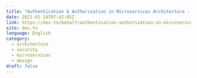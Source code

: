 ```yaml
---
title: "Authentication & Authorization in Microservices Architecture - Part I"
date: 2021-02-14T07:42:05Z
link: https://dev.to/behalf/authentication-authorization-in-microservices-architecture-part-i-2cn0?utm_medium=RSS&utm_source=news.12bit.vn
site: dev.to
language: English
category:
  - architecture
  - security
  - microservices
  - design
draft: false
---
```

